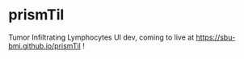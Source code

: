 # prismTil
Tumor Infiltrating Lymphocytes UI dev, coming to live at https://sbu-bmi.github.io/prismTil !

